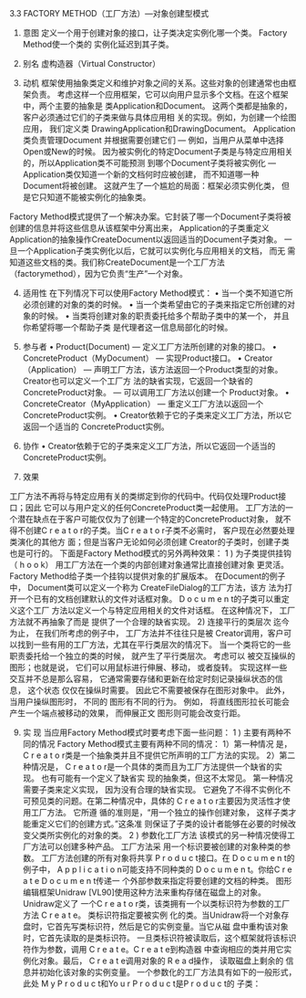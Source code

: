3.3 FACTORY METHOD（工厂方法）—对象创建型模式

1. 意图
定义一个用于创建对象的接口，让子类决定实例化哪一个类。 Factory Method使一个类的 实例化延迟到其子类。

2. 别名
虚构造器（Virtual Constructor）

3. 动机
框架使用抽象类定义和维护对象之间的关系。这些对象的创建通常也由框架负责。
考虑这样一个应用框架，它可以向用户显示多个文档。在这个框架中，两个主要的抽象是 类Application和Document。
这两个类都是抽象的，客户必须通过它们的子类来做与具体应用相 关的实现。例如，为创建一个绘图应用，
我们定义类 DrawingApplication和DrawingDocument。 Application类负责管理Document
并根据需要创建它们 — 例如，当用户从菜单中选择Open或New的时候。
因为被实例化的特定Document子类是与特定应用相关的，所以Application类不可能预测
到哪个Document子类将被实例化 — Application类仅知道一个新的文档何时应被创建，
而不知道哪一种Document将被创建。 这就产生了一个尴尬的局面：框架必须实例化类，
但是它只知道不能被实例化的抽象类。

Factory Method模式提供了一个解决办案。它封装了哪一个Document子类将被创建的信息并将这些信息从该框架中分离出来，
Application的子类重定义Application的抽象操作CreateDocument以返回适当的Document子类对象。
一旦一个Application子类实例化以后，它就可以实例化与应用相关的文档， 而无
需知道这些文档的类。我们称CreateDocument是一个工厂方法（factorymethod），因为它负责“生产”一个对象。

4. 适用性
在下列情况下可以使用Factory Method模式：
• 当一个类不知道它所必须创建的对象的类的时候。
• 当一个类希望由它的子类来指定它所创建的对象的时候。
• 当类将创建对象的职责委托给多个帮助子类中的某一个， 并且你希望将哪一个帮助子类
 是代理者这一信息局部化的时候。

 6. 参与者
 • Product(Document)
  — 定义工厂方法所创建的对象的接口。
 • ConcreteProduct（MyDocument）
  — 实现Product接口。
 • Creator（Application）
  — 声明工厂方法，该方法返回一个Product类型的对象。Creator也可以定义一个工厂方
  法的缺省实现，它返回一个缺省的ConcreteProduct对象。
  — 可以调用工厂方法以创建一个 Product对象。
 • ConcreteCreator（MyApplication）
  — 重定义工厂方法以返回一个 ConcreteProduct实例。
 • Creator依赖于它的子类来定义工厂方法，所以它返回一个适当的 ConcreteProduct实例。

 7. 协作
 • Creator依赖于它的子类来定义工厂方法，所以它返回一个适当的 ConcreteProduct实例。

 8. 效果

  工厂方法不再将与特定应用有关的类绑定到你的代码中。代码仅处理Product接口；因此 它可以与用户定义的任何ConcreteProduct类一起使用。
  工厂方法的一个潜在缺点在于客户可能仅仅为了创建一个特定的ConcreteProduct对象， 就不得不创建C r e a t o r的子类。当C r e a t o r子类不必需时， 客户现在必然要处理类演化的其他方 面；但是当客户无论如何必须创建 Creator的子类时，创建子类也是可行的。
 下面是Factory Method模式的另外两种效果：
  1 ) 为子类提供挂钩（ h o o k） 用工厂方法在一个类的内部创建对象通常比直接创建对象 更灵活。 Factory Method给子类一个挂钩以提供对象的扩展版本。
  在Document的例子中， Document类可以定义一个称为 CreateFileDialog的工厂方法，该方 法为打开一个已有的文档创建默认的文件对话框对象。 D o c u m e n t的子类可以重定义这个工厂 方法以定义一个与特定应用相关的文件对话框。 在这种情况下， 工厂方法就不再抽象了而是 提供了一个合理的缺省实现。
  2) 连接平行的类层次 迄今为止， 在我们所考虑的例子中， 工厂方法并不往往只是被 Creator调用，客户可以找到一些有用的工厂方法，尤其在平行类层次的情况下。
  当一个类将它的一些职责委托给一个独立的类的时候， 就产生了平行类层次。 考虑可以 被交互操纵的图形；也就是说， 它们可以用鼠标进行伸展、移动， 或者旋转。 实现这样一些 交互并不总是那么容易， 它通常需要存储和更新在给定时刻记录操纵状态的信息， 这个状态 仅仅在操纵时需要。 因此它不需要被保存在图形对象中。 此外， 当用户操纵图形时， 不同的 图形有不同的行为。 例如， 将直线图形拉长可能会产生一个端点被移动的效果， 而伸展正文 图形则可能会改变行距。

 9. 实 现
 当应用Factory Method模式时要考虑下面一些问题：
 1 ) 主要有两种不同的情况 Factory Method模式主要有两种不同的情况： 1）第一种情况 是， C r e a t o r类是一个抽象类并且不提供它所声明的工厂方法的实现。 2）第二种情况是， C r e a t o r是一个具体的类而且为工厂方法提供一个缺省的实现。 也有可能有一个定义了缺省实 现的抽象类，但这不太常见。
 第一种情况需要子类来定义实现， 因为没有合理的缺省实现。 它避免了不得不实例化不 可预见类的问题。在第二种情况中，具体的 C r e a t o r主要因为灵活性才使用工厂方法。 它所遵 循的准则是，“用一个独立的操作创建对象， 这样子类才能重定义它们的创建方式。”这条准 则保证了子类的设计者能够在必要的时候改变父类所实例化的对象的类。
 2 ) 参数化工厂方法 该模式的另一种情况使得工厂方法可以创建多种产品。 工厂方法采 用一个标识要被创建的对象种类的参数。 工厂方法创建的所有对象将共享 P r o d u c t接口。在 D o c u m e n t的例子中， A p p l i c a t i o n可能支持不同种类的 D o c u m e n t。你给C r e a t e D o c u m e n t传递一 个外部参数来指定将要创建的文档的种类。
 图形编辑框架Unidraw [VL90]使用这种方法来重构存储在磁盘上的对象。 Unidraw定义了 一个C r e a t o r类，该类拥有一个以类标识符为参数的工厂方法 C r e a t e。 类标识符指定要被实例 化的类。当Unidraw将一个对象存盘时，它首先写类标识符，然后是它的实例变量。当它从磁 盘中重构该对象时，它首先读取的是类标识符。
 一旦类标识符被读取后，这个框架就将该标识符作为参数，调用 C r e a t e。C r e a t e到构造器 中查询相应的类并用它实例化对象。最后， C r e a t e调用对象的 R e a d操作， 读取磁盘上剩余的 信息并初始化该对象的实例变量。
 一个参数化的工厂方法具有如下的一般形式，此处 M y P r o d u c t和Yo u r P r o d u c t是P r o d u c t的 子类：